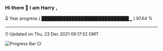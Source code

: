 ### Hi there 👋 I am Harry , 

⏳ Year progress { █████████████████████████████▁ } 97.64 %

---

⏰ Updated on Thu, 23 Dec 2021 09:17:52 GMT

![Progress Bar CI](https://github.com/duykhang68/duykhang68/workflows/Progress%20Bar%20CI/badge.svg)
